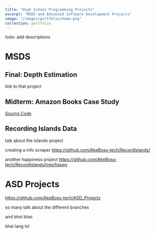 ```yaml
---
title: "High School Programming Projects"
excerpt: "MSDS and Advanced Software Development Projects"
image: "/images/portfolio/home.png"
collection: portfolio
---
```

todo: add descriptions

# MSDS
## Final: Depth Estimation
link to that project

## Midterm: Amazon Books Case Study
[Source Code](https://github.com/AkeBoss-tech/math-stat-midterm)

## Recording Islands Data
talk about the islands project

creating a info scraper 
https://github.com/AkeBoss-tech/RecordIslands/

another happiness project
https://github.com/AkeBoss-tech/RecordIslands/tree/happy

# ASD Projects
https://github.com/AkeBoss-tech/ASD_Projects

so many talk about the different branches

and bhol bhai

bhai lang lol